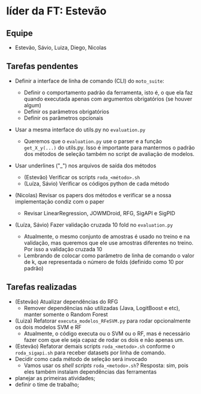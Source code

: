 # líder da FT: Estevão

## Equipe

- Estevão, Sávio, Luiza, Diego, Nicolas

## Tarefas pendentes
- Definir a interface de linha de comando (CLI) do `moto_suite`:
    - Definir o comportamento padrão da ferramenta, isto é, o que ela faz quando executada apenas com argumentos obrigatórios (se houver algum)
    - Definir os parâmetros obrigatórios
    - Definir os parâmetros opcionais

- Usar a mesma interface do utils.py no `evaluation.py`
    - Queremos que o `evaluation.py` use o parser e a função `get_X_y(...)` do utils.py. Isso é importante para mantermos o padrão dos métodos de seleção também no script de avaliação de modelos.

- Usar underlines ("\_") nos arquivos de saída dos métodos
    - (Estevão) Verificar os scripts `roda_<método>.sh`
    - (Luíza, Sávio) Verificar os códigos python de cada método

- (Nicolas) Revisar os papers dos métodos e verificar se a nossa implementação condiz com o paper
    - Revisar LinearRegression, JOWMDroid, RFG, SigAPI e SigPID 

- (Luíza, Sávio) Fazer validação cruzada 10 fold no `evaluation.py`
    - Atualmente, o mesmo conjunto de amostras é usado no treino e na validação, mas queremos que ele use amostras diferentes no treino. Por isso a validação cruzada 10
    - Lembrando de colocar como parâmetro de linha de comando o valor de k, que representada o número de folds (definido como 10 por padrão)

## Tarefas realizadas
- (Estevão) Atualizar dependências do RFG
    -  Remover dependências não utilizadas (Java, LogitBoost e etc), manter somente o Random Forest
- (Luiza) Refatorar `executa_modelos_RFeSVM.py` para rodar opcionalmente os dois modelos SVM e RF
    - Atualmente, o código executa ou o SVM ou o RF, mas é necessário fazer com que ele seja capaz de rodar os dois e não apenas um.
- (Estevão) Refatorar demais scripts `roda_<metodo>.sh` conforme o `roda_sigapi.sh` para receber datasets por linha de comando.
- Decidir como cada método de seleção será invocado
    - Vamos usar os _shell scripts_ `roda_<metodo>.sh`? Resposta: sim, pois eles também instalam dependências das ferramentas
- planejar as primeiras atividades;
- definir o time de trabalho;
